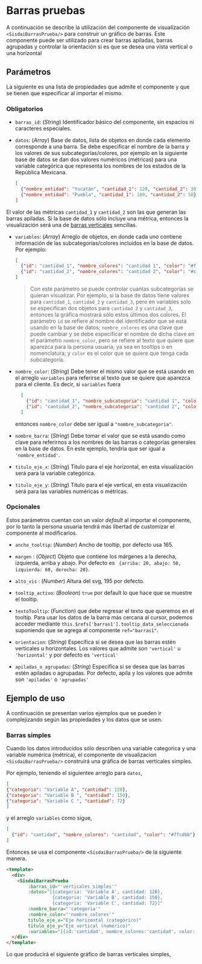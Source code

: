 # Barras pruebas

A continuación se describe la utilización del componente de visualización `<SisdaiBarrasPrueba/>` para construir un gráfico de
barras. Este componente puede ser utilizado para crear barras apiladas, barras agrupadas y controlar la orientación si es que se desea una vista vertical o una horizontal

## Parámetros

La siguiente es una lista de propiedades que admite el componente y que se tienen que especificar al importar el mismo.

### Obligatorios

* `barras_id`: (_String_) Identificador básico del componente, sin espacios ni caracteres especiales.
* `datos`: (_Array_) Base de datos, lista de objetos en donde cada elemento corresponde a una barra. Se debe especificar
  el nombre de la barra y los valores de sus subcategorías/colores, por ejemplo en la siguiente base de datos se dan dos 
  valores numéricos (métricas) para una variable categórica que representa los nombres de los estados de la República
  Mexicana.

  ```json
  [
    {"nombre_entidad": "Yucatán", "cantidad_1": 120, "cantidad_2": 30}, 
    {"nombre_entidad": "Puebla", "cantidad_1": 100, "cantidad_2": 50}
  ]
  ```

El valor de las métricas `cantidad_1` y `cantidad_2` son las que generan las barras apiladas. Si la base de datos 
sólo incluye una métrica, entonces la visualización será una de [barras verticales]() sencillas.
 
* `variables`:  (_Array_) Arreglo de objetos, en donde cada uno contiene información de las subcategorías/colores
  incluidos en la base de datos. Por ejemplo:

  ```json
  [
    {"id": "cantidad_1", "nombre_colores": "cantidad 1", "color": "#ffffcc"},
    {"id": "cantidad_2", "nombre_colores": "cantidad 2", "color": "#c7e9b4"}
  ] 
  ``` 

  > Con este parámetro se puede controlar cuantas subcategorías se quieran visualizar. Por ejemplo, si la base de datos 
  > tiene valores para `cantidad_1`, `cantidad_2` y `cantidad_3`, pero en variables solo se especifican dos objetos 
  > para `cantidad_2` y `cantidad_3`, entonces la gráfica mostrará sólo estos últimos dos colores. El parámetro `id` 
  > se refiere al nombre del identificador que se está usando en la base de datos; `nombre_colores` es una clave que 
  > puede cambiar y se debe especificar el nombre de dicha clave en el parámetro `nombre_color`, pero se refiere 
  > al texto que quiere que aparezca para la persona usuaria, ya sea en tooltips o en nomenclatura; y `color` es 
  > el color que se quiere que tenga cada subcategoría.

* `nombre_color`: (_String_) Debe tener el mismo valor que se está usando en el arreglo `variables` para referirse
  al texto que se quiere que aparezca para el cliente. Es decir, si `variables`
  fuera 

  ```json
    [
      {"id": "cantidad_1", "nombre_subcategoria": "cantidad 1", "color": "#ffffcc"}, 
      {"id": "cantidad_2", "nombre_subcategoria": "cantidad 2", "color": "#c7e9b4"}
    ]
  ```
  entonces `nombre_color` debe ser igual a `"nombre_subcategoria"`.


* `nombre_barra`: (_String_) Debe tomar el valor que se está usando como clave para referirnos a los nombres de las
  barras o categorías generales en la base de datos. En este ejemplo, tendría que ser igual a `'nombre_entidad'`.

* `titulo_eje_x`: (_String_) Titulo para el eje horizontal, en esta visualización será para la variable categórica.
* `titulo_eje_y`: (_String_) Titulo para el eje vertical, en esta visualización será para las variables numéricas
  o métricas.

### Opcionales

Estos parámetros cuentan con un valor _default_ al importar el componente, por lo tanto la persona usuaria tendrá más
libertad de customizar el componente al modificarlos.

* `ancho_tooltip`: (_Number_) Ancho de tooltip, por defecto usa 165.
* `margen` : (_Object_) Objeto que contiene los márgenes a la derecha, izquierda, arriba y abajo. Por defecto
  es ` {arriba: 20, abajo: 50, izquierda: 60, derecha: 20}`.
* `alto_vis` : (_Number_) Altura del svg, 195 por defecto.
* `tooltip_activo`: (_Boolean_) `true` por default lo que hace que se muestre el tooltip.
* `textoTooltip`: (_Function_) que debe regresar el texto que queremos en el tooltip. Para usar los datos de la barra
  más cercana al cursor, podemos acceder mediante `this.$refs['barras1'].tooltip_data_seleccionada` suponiendo que
  se agrega al componente `ref="barras1"`.

* `orientacion`: (_String_) Especifica si se desea que las barras estén verticales u horizontales. Los valores que admite son `'vertical'` u `'horizontal'` y por defecto es `'vertical'`
* `apiladas_o_agrupadas`: (_String_) Especifica si se desea que las barras estén apiladas o agrupadas. Por defecto, apila y los valores que admite son `'apiladas'` o `'agrupadas'`

## Ejemplo de uso

A continuación se presentan varios ejemplos que se pueden ir complejizando según las propiedades y los datos que se usen.

### Barras simples
Cuando los datos introducidos sólo describen una variable categorica y una variable numérica (métrica),
el componente de visualizacion `<SisdaiBarrasPrueba/>` construirá una gráfica de barras verticales simples.

Por ejemplo, teniendo el siguientee arreglo para `datos`,

```json
[
{"categoria": "Variable A", "cantidad": 120},
{"categoria": "Variable B ", "cantidad": 150},
{"categoria": "Variable C ", "cantidad": 72}
]
```

y el arreglo `variables` como sigue,

```json
[
  {"id": "cantidad", "nombre_colores": "cantidad", "color": "#7fcdbb"}
]
``` 

Entonces se usa el componente `<SisdaiBarrasPrueba/>` de la siguiente manera.

```html
<template>
  <div>
    <SisdaiBarrasPrueba
        :barras_id="'verticales_simples'"
        :datos="[{categoria: 'Variable A', cantidad: 120},
                 {categoria: 'Variable B', cantidad: 150},
                 {categoria: 'Variable C', cantidad: 72}]"
        :nombre_barra="'categoria'"
        :nombre_color="'nombre_colores'"
        titulo_eje_x="Eje horizontal (categórico)"
        titulo_eje_y="Eje vertical (numérico)"
        :variables="[{id:'cantidad', nombre_colores:'cantidad', color: '#7fcdbb'}]"/>
  </div>
</template>
```

Lo que producirá el siguiente gráfico de barras verticales simples,

<barras-prueba-verticales-simples/>
